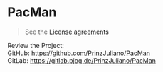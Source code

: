 # PacMan
> See the [License agreements](LICENSE.md)

Review the Project:  
GitHub: https://github.com/PrinzJuliano/PacMan  
GitLab: https://gitlab.pjog.de/PrinzJuliano/PacMan  
